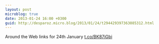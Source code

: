 ```yaml
---
layout: post
microblog: true
date: 2013-01-24 16:00 +0300
guid: http://desparoz.micro.blog/2013/01/24/t294429397363085312.html
---
```

Around the Web links for 24th January [t.co/BK87iGbi](http://t.co/BK87iGbi)
